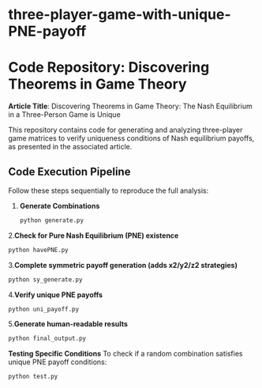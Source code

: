 # three-player-game-with-unique-PNE-payoff
# Code Repository: Discovering Theorems in Game Theory  
**Article Title**: Discovering Theorems in Game Theory: The Nash Equilibrium in a Three-Person Game is Unique  

This repository contains code for generating and analyzing three-player game matrices to verify uniqueness conditions of Nash equilibrium payoffs, as presented in the associated article.

## Code Execution Pipeline  
Follow these steps sequentially to reproduce the full analysis:

1. **Generate Combinations**  
   ```bash
   python generate.py
   ```
2.**Check for Pure Nash Equilibrium (PNE) existence**
   ```bash
   python havePNE.py
```
3.**Complete symmetric payoff generation (adds x2/y2/z2 strategies)**
   ```bash
   python sy_generate.py
   ```
4.**Verify unique PNE payoffs**
   ```bash
   python uni_payoff.py
   ```
5.**Generate human-readable results**
   ```bash
   python final_output.py
   ```
**Testing Specific Conditions**
To check if a random combination satisfies unique PNE payoff conditions:
   ```bash
   python test.py
   ```



